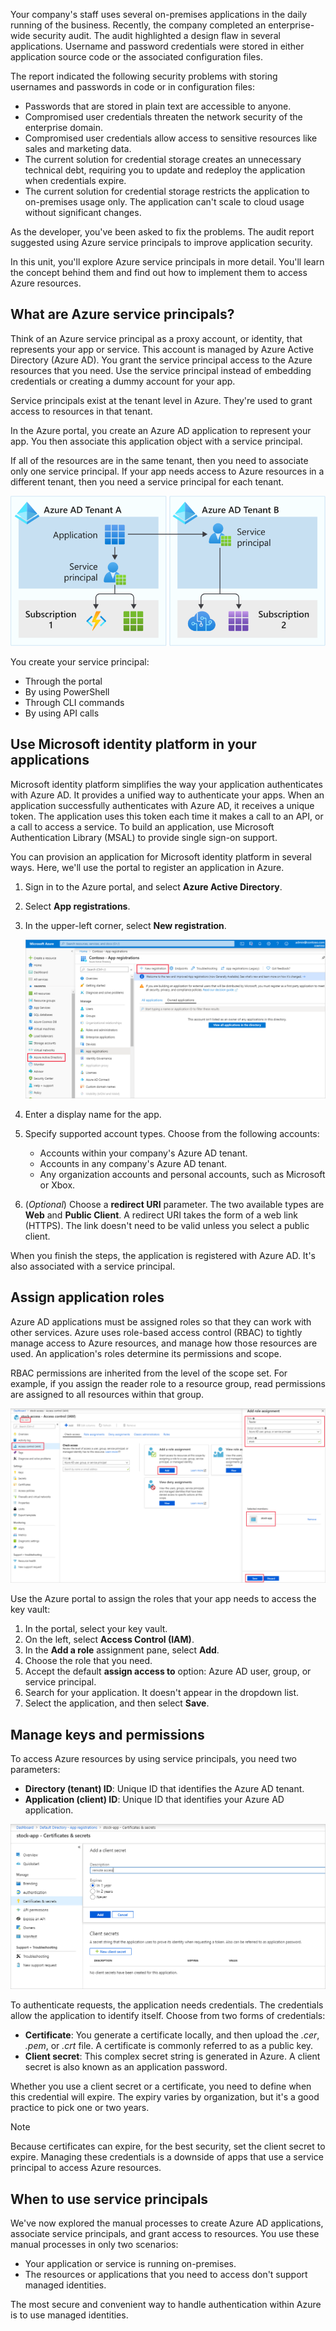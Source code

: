 Your company's staff uses several on-premises applications in the daily running of the business. Recently, the company completed an enterprise-wide security audit. The audit highlighted a design flaw in several applications. Username and password credentials were stored in either application source code or the associated configuration files. 

The report indicated the following security problems with storing usernames and passwords in code or in configuration files:

- Passwords that are stored in plain text are accessible to anyone.
- Compromised user credentials threaten the network security of the enterprise domain.
- Compromised user credentials allow access to sensitive resources like sales and marketing data.
- The current solution for credential storage creates an unnecessary technical debt, requiring you to update and redeploy the application when credentials expire.
- The current solution for credential storage restricts the application to on-premises usage only. The application can't scale to cloud usage without significant changes.

As the developer, you've been asked to fix the problems. The audit report suggested using Azure service principals to improve application security.

In this unit, you'll explore Azure service principals in more detail. You'll learn the concept behind them and find out how to implement them to access Azure resources.

## What are Azure service principals?

Think of an Azure service principal as a proxy account, or identity, that represents your app or service. This account is managed by Azure Active Directory (Azure AD). You grant the service principal access to the Azure resources that you need. Use the service principal instead of embedding credentials or creating a dummy account for your app. 

Service principals exist at the tenant level in Azure. They're used to grant access to resources in that tenant.

In the Azure portal, you create an Azure AD application to represent your app. You then associate this application object with a service principal. 

If all of the resources are in the same tenant, then you need to associate only one service principal. If your app needs access to Azure resources in a different tenant, then you need a service principal for each tenant.

![Diagram showing the relationship between service principals and tenants](../media/2-service-principal-overview.svg)

You create your service principal:

- Through the portal
- By using PowerShell
- Through CLI commands
- By using API calls

## Use Microsoft identity platform in your applications

Microsoft identity platform simplifies the way your application authenticates with Azure AD. It provides a unified way to authenticate your apps. When an application successfully authenticates with Azure AD, it receives a unique token. The application uses this token each time it makes a call to an API, or a call to access a service. To build an application, use Microsoft Authentication Library (MSAL) to provide single sign-on support.

You can provision an application for Microsoft identity platform in several ways. Here, we'll use the portal to register an application in Azure.

1. Sign in to the Azure portal, and select **Azure Active Directory**.

1. Select **App registrations**.

1. In the upper-left corner, select **New registration**.

    ![Screenshot showing how to add an application to Azure AD](../media/2-adding-an-app.png)

1. Enter a display name for the app.

1. Specify supported account types. Choose from the following accounts:
   - Accounts within your company's Azure AD tenant.
   - Accounts in any company's Azure AD tenant.
   - Any organization accounts and personal accounts, such as Microsoft or Xbox.

1. (*Optional*) Choose a **redirect URI** parameter. The two available types are **Web** and **Public Client**. A redirect URI takes the form of a web link (HTTPS). The link doesn't need to be valid unless you select a public client.

When you finish the steps, the application is registered with Azure AD. It's also associated with a service principal.

## Assign application roles

Azure AD applications must be assigned roles so that they can work with other services. Azure uses role-based access control (RBAC) to tightly manage access to Azure resources, and manage how those resources are used. An application's roles determine its permissions and scope.

RBAC permissions are inherited from the level of the scope set. For example, if you assign the reader role to a resource group, read permissions are assigned to all resources within that group.

![Screenshot showing how to add a role to an application](../media/2-adding-a-role.png)

Use the Azure portal to assign the roles that your app needs to access the key vault:

1. In the portal, select your key vault.
1. On the left, select **Access Control (IAM)**.
1. In the **Add a role** assignment pane, select **Add**.
1. Choose the role that you need.
1. Accept the default **assign access to** option: Azure AD user, group, or service principal.
1. Search for your application. It doesn't appear in the dropdown list.
1. Select the application, and then select **Save**.

## Manage keys and permissions

To access Azure resources by using service principals, you need two parameters:

- **Directory (tenant) ID**: Unique ID that identifies the Azure AD tenant.
- **Application (client) ID**: Unique ID that identifies your Azure AD application.

![Screenshot showing how to add a client secret](../media/2-adding-a-secret.png)

To authenticate requests, the application needs credentials. The credentials allow the application to identify itself. Choose from two forms of credentials:

- **Certificate**: You generate a certificate locally, and then upload the *.cer*, *.pem*, or *.crt* file. A certificate is commonly referred to as a public key.
- **Client secret**: This complex secret string is generated in Azure. A client secret is also known as an application password.

Whether you use a client secret or a certificate, you need to define when this credential will expire. The expiry varies by organization, but it's a good practice to pick one or two years.

> [!NOTE]
> Because certificates can expire, for the best security, set the client secret to expire. Managing these credentials is a downside of apps that use a service principal to access Azure resources.

## When to use service principals

We've now explored the manual processes to create Azure AD applications, associate service principals, and grant access to resources. You use these manual processes in only two scenarios:

- Your application or service is running on-premises.
- The resources or applications that you need to access don't support managed identities.

The most secure and convenient way to handle authentication within Azure is to use managed identities.
